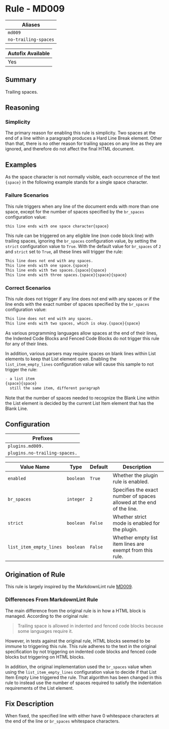 # Rule - MD009

| Aliases |
| --- |
| `md009` |
| `no-trailing-spaces` |

| Autofix Available |
| --- |
| Yes |

## Summary

Trailing spaces.

## Reasoning

### Simplicity

The primary reason for enabling this rule is simplicity.  Two spaces at
the end of a line within a paragraph produces a Hard Line Break element.
Other than that, there is no other reason for trailing spaces on any line
as they are ignored, and therefore do not affect the final HTML document.

## Examples

As the space character is not normally visible, each occurrence of
the text `{space}` in the following example stands for a single
space character.

### Failure Scenarios

This rule triggers when any line of the document ends with more than one
space, except for the number of spaces specified by the `br_spaces`
configuration value:

```Markdown
this line ends with one space character{space}
```

This rule can be triggered on any eligible line (non code block line)
with trailing spaces, ignoring the `br_spaces` configuration value,
by setting the `strict` configuration value to `True`.  With the default
value for `br_spaces` of `2` and `strict` set to `True`, all these lines
will trigger the rule:

```Markdown
This line does not end with any spaces.
This line ends with one space.{space}
This line ends with two spaces.{space}{space}
This line ends with three spaces.{space}{space}{space}
```

### Correct Scenarios

This rule does not trigger if any line does not end with any spaces
or if the line ends with the exact number of spaces specified by the
`br_spaces` configuration value:

```Markdown
This line does not end with any spaces.
This line ends with two spaces, which is okay.{space}{space}
```

As various programming languages allow spaces at the end of their lines,
the Indented Code Blocks and Fenced Code Blocks do not trigger this rule
for any of their lines.

In addition, various parsers may require spaces on blank lines within
List elements to keep that List element open.  Enabling the `list_item_empty_lines`
configuration value will cause this sample to not trigger the rule:

```Markdown
- a list item
{space}{space}
  still the same item, different paragraph
```

Note that the number of spaces needed to recognize the Blank Line
within the List element is decided by the current List Item element
that has the Blank Line.

## Configuration

| Prefixes |
| --- |
| `plugins.md009.` |
| `plugins.no-trailing-spaces.` |

| Value Name | Type | Default | Description |
| -- | -- | -- | -- |
| `enabled` | `boolean` | `True` | Whether the plugin rule is enabled. |
| `br_spaces` | `integer` | `2` | Specifies the exact number of spaces allowed at the end of the line. |
| `strict` | `boolean` | `False` | Whether strict mode is enabled for the plugin. |
| `list_item_empty_lines` | `boolean` | `False` | Whether empty list item lines are exempt from this rule. |

## Origination of Rule

This rule is largely inspired by the MarkdownLint rule
[MD009](https://github.com/DavidAnson/markdownlint/blob/main/doc/Rules.md#md009---trailing-spaces).

### Differences From MarkdownLint Rule

The main difference from the original rule is in how a HTML block is
managed. According to the original rule:

> Trailing space is allowed in indented and fenced code blocks because some languages require it.

However, in tests against the original rule, HTML blocks seemed to be
immune to triggering this rule.  This rule adheres to the text in the
original specification by not triggering on indented code blocks and
fenced code blocks but triggering on HTML blocks.

In addition, the original implementation used the `br_spaces` value
when using the `list_item_empty_lines` configuration value to decide
if that List Item Empty Line triggered the rule.  That algorithm has
been changed in this rule to instead use the number of spaces
required to satisfy the indentation requirements of the List element.

## Fix Description

When fixed, the specified line with either have 0 whitespace characters at the end
of the line or `br_spaces` whitespace characters.
